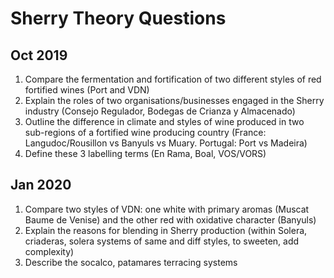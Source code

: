 # Sherry Theory Questions

## Oct 2019
1. Compare the fermentation and fortification of two different styles of red fortified wines (Port and VDN)
2. Explain the roles of two organisations/businesses engaged in the Sherry industry (Consejo Regulador, Bodegas de Crianza y Almacenado)
3. Outline the difference in climate and styles of wine produced in two sub-regions of a fortified wine producing country (France: Langudoc/Rousillon vs Banyuls vs Muary. Portugal: Port vs Madeira)
4. Define these 3 labelling terms (En Rama, Boal, VOS/VORS)

## Jan 2020
1. Compare two styles of VDN: one white with primary aromas (Muscat Baume de Venise) and the other red with oxidative character (Banyuls)
2. Explain the reasons for blending in Sherry production (within Solera, criaderas, solera systems of same and diff styles, to sweeten, add complexity)
3. Describe the socalco, patamares terracing systems
